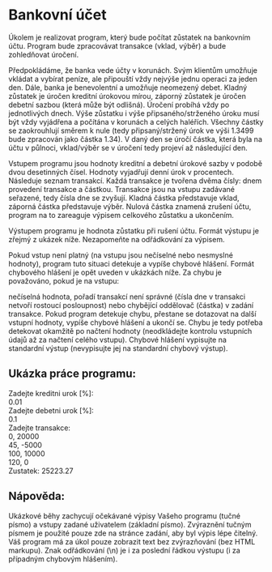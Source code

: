 # Bankovní účet

Úkolem je realizovat program, který bude počítat zůstatek na bankovním účtu. Program bude zpracovávat transakce (vklad, výběr) a bude zohledňovat úročení.

Předpokládáme, že banka vede účty v korunách. Svým klientům umožňuje vkládat a vybírat peníze, ale připouští vždy nejvýše jednu operaci za jeden den. Dále, banka je benevolentní a umožňuje neomezený debet. Kladný zůstatek je úročen kreditní úrokovou mírou, záporný zůstatek je úročen debetní sazbou (která může být odlišná). Úročení probíhá vždy po jednotlivých dnech. Výše zůstatku i výše připsaného/strženého úroku musí být vždy vyjádřena a počítána v korunách a celých haléřích. Všechny částky se zaokrouhlují směrem k nule (tedy připsaný/stržený úrok ve výši 1.3499 bude zpracován jako částka 1.34). V daný den se úročí částka, která byla na účtu v půlnoci, vklad/výběr se v úročení tedy projeví až následující den.

Vstupem programu jsou hodnoty kreditní a debetní úrokové sazby v podobě dvou desetinných čísel. Hodnoty vyjadřují denní úrok v procentech. Následuje seznam transakcí. Každá transakce je tvořena dvěma čísly: dnem provedení transakce a částkou. Transakce jsou na vstupu zadávané seřazené, tedy čísla dne se zvyšují. Kladná částka představuje vklad, záporná částka představuje výběr. Nulová částka znamená zrušení účtu, program na to zareaguje výpisem celkového zůstatku a ukončením.

Výstupem programu je hodnota zůstatku při rušení účtu. Formát výstupu je zřejmý z ukázek níže. Nezapomeňte na odřádkování za výpisem.

Pokud vstup není platný (na vstupu jsou nečíselné nebo nesmyslné hodnoty), program tuto situaci detekuje a vypíše chybové hlášení. Formát chybového hlášení je opět uveden v ukázkách níže. Za chybu je považováno, pokud je na vstupu:

nečíselná hodnota,
pořadí transakcí není správné (čísla dne v transakci netvoří rostoucí posloupnost) nebo
chybějící oddělovač (částka) v zadání transakce.
Pokud program detekuje chybu, přestane se dotazovat na další vstupní hodnoty, vypíše chybové hlášení a ukončí se. Chybu je tedy potřeba detekovat okamžitě po načtení hodnoty (neodkládejte kontrolu vstupních údajů až za načtení celého vstupu). Chybové hlášení vypisujte na standardní výstup (nevypisujte jej na standardní chybový výstup).

## Ukázka práce programu:
Zadejte kreditni urok [%]:\
0.01\
Zadejte debetni urok [%]:\
0.1\
Zadejte transakce:\
0, 20000\
45, -5000\
100, 10000\
120, 0\
Zustatek: 25223.27

## Nápověda:
Ukázkové běhy zachycují očekávané výpisy Vašeho programu (tučné písmo) a vstupy zadané uživatelem (základní písmo). Zvýraznění tučným písmem je použité pouze zde na stránce zadání, aby byl výpis lépe čitelný. Váš program má za úkol pouze zobrazit text bez zvýrazňování (bez HTML markupu).
Znak odřádkování (\n) je i za poslední řádkou výstupu (i za případným chybovým hlášením).
